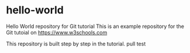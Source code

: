 # hello-world
Hello World repository for Git tutorial
This is an example repository for the Git tutoial on https://www.w3schools.com

This repository is built step by step in the tutorial.
pull test
